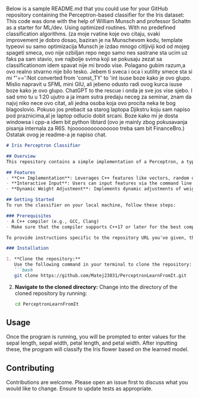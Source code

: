 Below is a sample README.md that you could use for your GitHub repository containing the Perceptron-based classifier for the Iris dataset:
This code was done with the help of William Munsch and professor Schattn as a starter for ML/dev. Using optimized routines. With no predefined classification algorithms. (za moje rvatine koje ovo citaju, svaki improvement je dobro dosao, baziran je na Munschevom kodu, template typeovi su samo optimizacija Munsch je izdao mnogo citljiviji kod od mojeg spageti smeca, ovo nije ozbiljan repo nego samo nes sastrane sta ucim uz faks pa sam stavio, sve najbolje svima koji se pokusaju zezat sa classificationom idem spavat nije mi brodo vise. Polagano gubim razum,a ovo realno stvarno nije bilo tesko. Jebem ti sveca i oca i xutility smece sta si mi "'==':Not converted from 'const_TY' to 'int isuse boze kako je ovo glupo. Mislio napravit u SFML mini GIU, ali jebeno odusto radi ovog kurca isuse boze kako je ovo glupo. ChatGPT to the rescue i onda je sve jos vise sjebo. I sad smo tu u 1:20 ujutro a ja imam sutra predaju neceg za seminar, znam da najvj niko nece ovo citat, ali jedna osoba koja ovo procita neka te bog blagoslovio. Pokuso jos prebacit sa starog laptopa Djikstru koju sam napiso pod praznicima,al je laptop odlucio dobit srcani. Boze kako mi je dosta windowsa i cpp-a idem bit python libtard (ovo je mainly zbog pokusavanja pisanja internala za R6S. hjooooooooooooooo treba sam bit FinanceBro.) Ostatak ovog je  readme-a je napiso chat.

```markdown
# Iris Perceptron Classifier

## Overview
This repository contains a simple implementation of a Perceptron, a type of artificial neural network model, used to classify instances of the Iris dataset into two classes: Iris Setosa and Iris Versicolor. It's an example of binary classification with a linear classifier implemented in C++.

## Features
- **C++ Implementation**: Leverages C++ features like vectors, random devices, and more to implement the model.
- **Interactive Input**: Users can input features via the command line to classify new Iris flowers in real-time.
- **Dynamic Weight Adjustment**: Implements dynamic adjustments of weights based on the training data.

## Getting Started
To run the classifier on your local machine, follow these steps:

### Prerequisites  
- A C++ compiler (e.g., GCC, Clang)
- Make sure that the compiler supports C++17 or later for the best compatibility.

To provide instructions specific to the repository URL you've given, the steps will need to be tailored to the exact repository path provided. Here's a revised version of your installation instructions that incorporates the URL:

### Installation

1. **Clone the repository:**
   Use the following command in your terminal to clone the repository:
   ```bash
   git clone https://github.com/Matej23031/PerceptronLearnFromIt.git
   ```

2. **Navigate to the cloned directory:**
   Change into the directory of the cloned repository by running:
   ```bash
   cd PerceptronLearnFromIt
   ```


## Usage
Once the program is running, you will be prompted to enter values for the sepal length, sepal width, petal length, and petal width. After inputting these, the program will classify the Iris flower based on the learned model.

## Contributing
Contributions are welcome. Please open an issue first to discuss what you would like to change. Ensure to update tests as appropriate.


